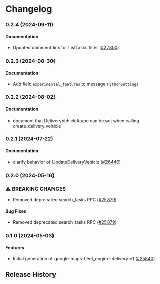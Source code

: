 # Changelog

### 0.2.4 (2024-09-11)

#### Documentation

* Updated comment link for ListTasks filter ([#27300](https://github.com/googleapis/google-cloud-ruby/issues/27300)) 

### 0.2.3 (2024-08-30)

#### Documentation

* Add field `experimental_features` to message `PythonSettings` 

### 0.2.2 (2024-08-02)

#### Documentation

* document that DeliveryVehicle#type can be set when calling create_delivery_vehicle 

### 0.2.1 (2024-07-22)

#### Documentation

* clarify behavior of UpdateDeliveryVehicle ([#26446](https://github.com/googleapis/google-cloud-ruby/issues/26446)) 

### 0.2.0 (2024-05-16)

### ⚠ BREAKING CHANGES

* Removed deprecated search_tasks RPC ([#25879](https://github.com/googleapis/google-cloud-ruby/issues/25879))

#### Bug Fixes

* Removed deprecated search_tasks RPC ([#25879](https://github.com/googleapis/google-cloud-ruby/issues/25879)) 

### 0.1.0 (2024-05-03)

#### Features

* Initial generation of google-maps-fleet_engine-delivery-v1 ([#25840](https://github.com/googleapis/google-cloud-ruby/issues/25840)) 

## Release History
